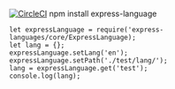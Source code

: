 [![CircleCI](https://circleci.com/gh/circleci/circleci-docs.svg?style=svg)](https://circleci.com/github/steveleetn91/express-language)
npm install express-language
```
let expressLanguage = require('express-languages/core/ExpressLanguage);
let lang = {};
expressLanguage.setLang('en');
expressLanguage.setPath('./test/lang/');
lang = expressLanguage.get('test');
console.log(lang);
```
